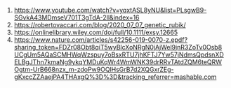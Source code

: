 1. https://www.youtube.com/watch?v=yqxtASL8yNU&list=PLsgwB9-SGvkA43MDmseV701T3gTdA-2Il&index=16
1. https://robertovaccari.com/blog/2020_07_07_genetic_rubik/
1. https://onlinelibrary.wiley.com/doi/full/10.1111/exsy.12665
1. https://www.nature.com/articles/s42256-019-0070-z.epdf?sharing_token=FDZr08Obt8qiT5wyBlcXoNRgN0jAjWel9jnR3ZoTv0Osb8UCgUm5AQaSCMHWqWzspuy7oBsxRTU7jhKFTJ7Yw57jNdmsQpdsnXDELBgJThn7kmaNg9ykqYMDuKqWr4WmWNK39drRRvTAtdZQM6teQRWOgtm-UrB668nzx_m-zdoPw9OQlHsGrB7d2XQGxrZEg-gKxccZZAaejPA4THAxgQ%3D%3D&tracking_referrer=mashable.com